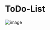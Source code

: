 # ToDo-List
![image](https://github.com/monicasree2421/ToDo-List/assets/116144161/13c05d49-c32a-4a22-b1aa-49e3772d8ec9)
